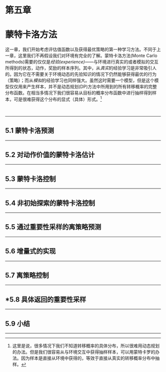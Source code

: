 # 第五章  

# 蒙特卡洛方法

​	这一章，我们开始考虑评估值函数以及获得最优策略的第一种学习方法。不同于上一章，这里我们不再假设我们对环境有完全的了解。蒙特卡洛方法(Monte Carlo methods)需要的仅仅是*经验(experience)*——与环境进行真实的或者模拟的交互所得到的状态，动作，奖励的样本序列。其中，从*真实*的经验学习是非常吸引人的。因为它在不需要关于环境动态的先验知识的情况下仍然能够获得最优的行为（策略）；而从*模拟*的经验学习也同样强大。虽然这时需要一个模型，但是这个模型仅仅用来产生样本，并不是动态规划(DP)方法中所用到的所有转移概率的完整分布函数。在相当多情况下我们很容易从目标的概率分布函数中进行抽样得到样本，可是很难获得这个分布的显式（具体）形式。[^译者注1]

[^译者注1]: 这里是说，很多情况下我们不知道转移概率的具体分布，所以很难用动态规划的办法。但是我们很容易从与环境交互中获得抽样样本，可以用蒙特卡罗的办法。因为样本是直接从环境中获得的，等效于直接从真实的转移概率分布中抽样。

​	



---



## 5.1 蒙特卡洛预测



---



## 5.2 对动作价值的蒙特卡洛估计



---



## 5.3 蒙特卡洛控制



---



## 5.4 非初始探索的蒙特卡洛控制



---



## 5.5 通过重要性采样的离策略预测



---



## 5.6 增量式的实现



---



## 5.7 离策略控制



---



## *5.8 具体返回的重要性采样



---



## 5.9 小结



---



 

